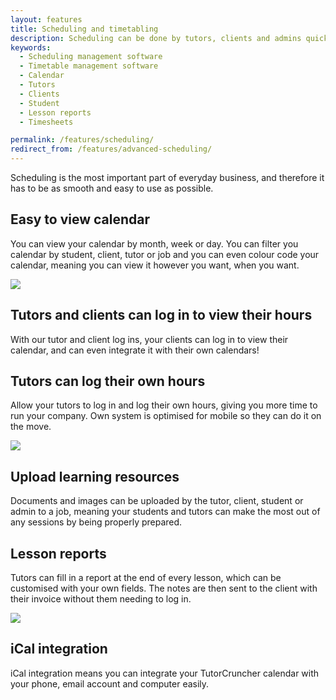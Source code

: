 ```yaml
---
layout: features
title: Scheduling and timetabling
description: Scheduling can be done by tutors, clients and admins quickly and easily, leaving you to concentrate on growing your business.
keywords:
  - Scheduling management software
  - Timetable management software
  - Calendar
  - Tutors
  - Clients
  - Student
  - Lesson reports
  - Timesheets

permalink: /features/scheduling/
redirect_from: /features/advanced-scheduling/
---
```

Scheduling is the most important part of everyday business, and therefore it has to be as smooth and easy to use as possible.

## Easy to view calendar

You can view your calendar by month, week or day. You can filter you calendar by student, client, tutor or job and you can even colour code your 
calendar, meaning you can view it however you want, when you want.

<a href="{{ site.static}}/img/features/calendar.png" data-lightbox="lightbox" data-title="TutorCruncher's calendar" class="thumbnail">
  <img src="{{ site.static}}/img/features/calendar.png" alt-text="TutorCruncher's calendar"/>
</a>

## Tutors and clients can log in to view their hours

With our tutor and client log ins, your clients can log in to view their calendar, and can even integrate it with their own calendars!

## Tutors can log their own hours

Allow your tutors to log in and log their own hours, giving you more time to run your company. Own system is optimised for mobile so they can do it on the move.

<a href="{{ site.static}}/img/features/add-lesson.png" data-lightbox="lightbox" data-title="Adding a lesson within TutorCruncher" class="thumbnail">
  <img src="{{ site.static}}/img/features/add-lesson.png" alt-text="Adding a lesson within TutorCruncher"/>
</a>

## Upload learning resources

Documents and images can be uploaded by the tutor, client, student or admin to a job, meaning your students and tutors can make the most out of any sessions by being properly prepared.

## Lesson reports

Tutors can fill in a report at the end of every lesson, which can be customised with your own fields. The notes are then sent to the client with their invoice without them needing to log in.

<a href="{{ site.static}}/img/features/lesson-report.png" data-lightbox="lightbox" data-title="Lesson reporting within TutorCruncher" class="thumbnail">
  <img src="{{ site.static}}/img/features/lesson-report.png" alt-text="Lesson reporting"/>
</a>

## iCal integration

iCal integration means you can integrate your TutorCruncher calendar with your phone, email account and computer easily.
